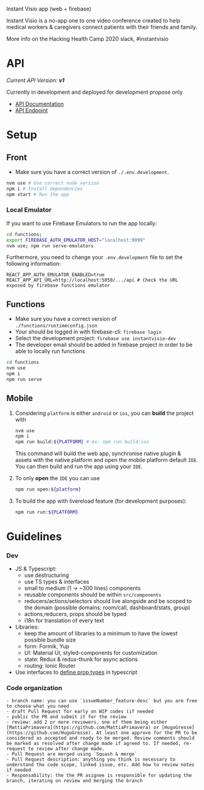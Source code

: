 Instant Visio app (web + firebase)

Instant Visio is a no-app one to one video conference created to help medical workers & caregivers connect patients with their friends and family.

More info on the Hacking Health Camp 2020 slack, #instantvisio

# API

_Current API Version: **v1**_

Currently in development and deployed for development propose only
- [API Documentation](https://instantvisio-dev.web.app/api/v1-docs/)
- [API Endpoint](https://instantvisio-dev.web.app/api/v1/)

# Setup

## Front

-   Make sure you have a correct version of `./.env.development`.

```bash
nvm use # Use correct node version
npm i # Install dependencies
npm start # Run the app
```

### Local Emulator

If you want to use Firebase Emulators to run the app locally:

```bash
cd functions;
export FIREBASE_AUTH_EMULATOR_HOST="localhost:9099"
nvm use; npm run serve-emulators
```

Furthermore, you need to change your `.env.development` file to set the following information:

```
REACT_APP_AUTH_EMULATOR_ENABLED=true
REACT_APP_API_URL=http://localhost:5050/.../api # Check the URL exposed by firebase functions emulator
```

## Functions

-   Make sure you have a correct version of `./functions/runtimeconfig.json`
-   Your should be logged in with firebase-cli: `firebase login`
-   Select the development project: `firebase use instantvisio-dev`
-   The developer email should be added in firebase project in order to be able to locally run functions

```bash
cd functions
nvm use
npm i
npm run serve
```

## Mobile

1. Considering `platform` is either `android` or `ios`, you can **build** the project with

    ```bash
    nvm use
    npm i
    npm run build:${PLATFORM} # ex: npm run build:ios
    ```

    This command will build the web app, synchronise native plugin & assets with the native platform and open the mobile platform default `IDE`. You can then build and run the app using your `IDE`.

2. To only **open** the `IDE` you can use

    ```bash
    npm run open:${platform}
    ```

3. To build the app with livereload feature (for development purposes):

    ```bash
    npm run run:${PLATFORM}
    ```

# Guidelines

### Dev
- JS & Typescript: 
    - use destructuring
    - use TS types & interfaces 
    - small to medium (1 -> ~300 lines) components
    - reusable components should be within `src/components`
    - reducers/actions/selectors should live alongside and be scoped to the domain (possible domains: room/call, dashboard/stats, group)
    - actions,reducers, props should be typed
    - i18n for translation of every text
- Libraries:
    - keep the amount of libraries to a minimum to have the lowest possible bundle size
    - form: Formik, Yup
    - UI: Material UI, styled-components for customization
    - state: Redux & redux-thunk for async actions
    - routing: Ionic Router
- Use interfaces to [define prop types](https://github.com/facebook/create-react-app/issues/8021) in typescript

### Code organization
    - branch name: you can use `issueNumber_feature-desc` but you are free to choose what you need
    - draft Pull Request for early on WIP codes (if needed
    - public the PR and submit it for the review
    - review: add 2 or more reviewers, one of them being either [MattiaPrimavera](https://github.com/MattiaPrimavera) or [HugoGresse](https://github.com/HugoGresse). At least one approve for the PR to be considered as accepted and ready to be merged. Review comments should be marked as resolved after change made if agreed to. If needed, re-request te review after change made. 
    - Pull Request are merged using `Squash & merge`
    - Pull Request description: anything you think is necessary to understand the code scope, linked issue, etc. Add how to review notes if needed
    - Responsability: the the PR asignee is responsible for updating the branch, iterating on review and merging the branch 
